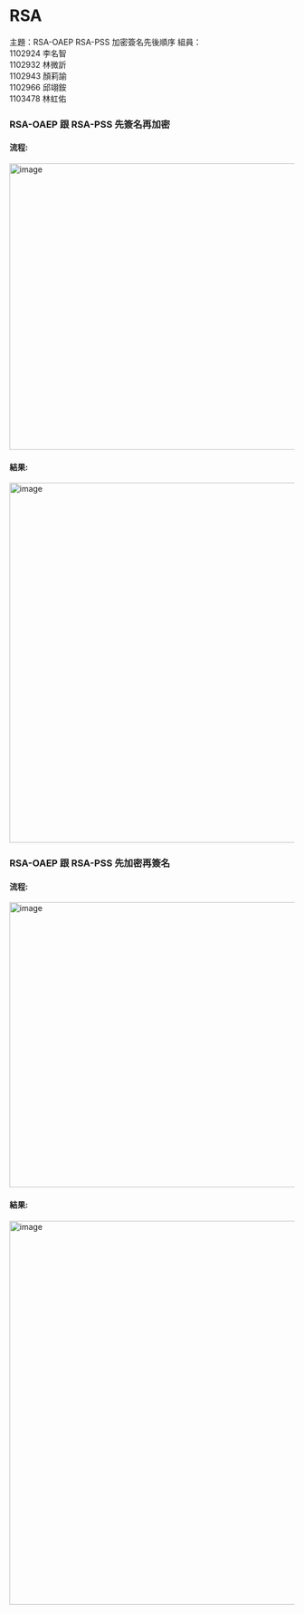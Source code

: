 # RSA

主題：RSA-OAEP RSA-PSS 加密簽名先後順序
組員：  
1102924 李名智  
1102932 林微訢  
1102943 顏莉諭  
1102966 邱翊銨  
1103478 林虹佑  
### RSA-OAEP 跟 RSA-PSS 先簽名再加密 
#### 流程:
<img width="585" height="506" alt="image" src="https://github.com/user-attachments/assets/8105b64c-a2e6-4674-ae76-02f9955c4f49" />

#### 結果:
<img width="805" height="636" alt="image" src="https://github.com/user-attachments/assets/97ab2aaa-0122-4600-b978-64dcda74ab68" />


### RSA-OAEP 跟 RSA-PSS 先加密再簽名
#### 流程:
<img width="643" height="504" alt="image" src="https://github.com/user-attachments/assets/c513c282-c26d-4089-8498-2b93406195d3" />

#### 結果:
<img width="792" height="678" alt="image" src="https://github.com/user-attachments/assets/f39ea9e4-4d9f-4db3-9578-2bf096d52534" />
